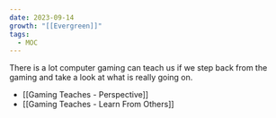 ```yaml
---
date: 2023-09-14
growth: "[[Evergreen]]"
tags:
  - MOC
---
```

There is a lot computer gaming can teach us if we step back from the gaming and take a look at what is really going on.

- [[Gaming Teaches - Perspective]]
- [[Gaming Teaches - Learn From Others]]